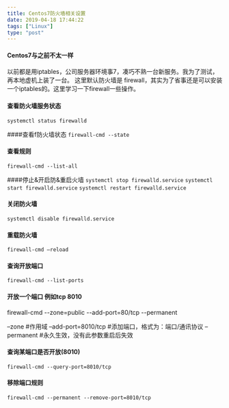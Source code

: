 ```yaml
---
title: Centos7防火墙相关设置
date: 2019-04-18 17:44:22
tags: ["Linux"]
type: "post"
---
```


#### Centos7与之前不太一样
以前都是用iptables，公司服务器环境事7，凑巧不熟一台新服务。我为了测试，再本地虚机上装了一台。
这里默认防火墙是 firewall，其实为了省事还是可以安装一个iptables的。这里学习一下firewall一些操作。

#### 查看防火墙服务状态
`systemctl status firewalld`

####查看f防火墙状态
`firewall-cmd --state` 

#### 查看规则
`firewall-cmd --list-all `

####停止&开启防&重启火墙
`systemctl stop firewalld.service`
`systemctl start firewalld.service`
`systemctl restart firewalld.service`

#### 关闭防火墙
`systemctl disable firewalld.service`

#### 重载防火墙
`firewall-cmd —reload`

#### 查询开放端口
`firewall-cmd --list-ports`

#### 开放一个端口 例如tcp 8010
firewall-cmd --zone=public --add-port=80/tcp --permanent

–zone #作用域
–add-port=8010/tcp #添加端口，格式为：端口/通讯协议
–permanent #永久生效，没有此参数重启后失效

#### 查询某端口是否开放(8010)
`firewall-cmd --query-port=8010/tcp`

#### 移除端口规则
`firewall-cmd --permanent --remove-port=8010/tcp`
